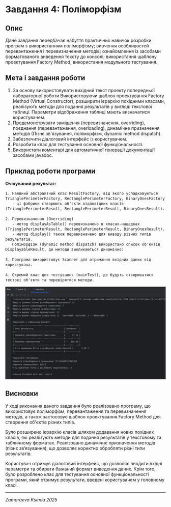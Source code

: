 # Завдання 4: Поліморфізм

## Опис
Дане завдання передбачає набуття практичних навичок розробки програм з використанням поліморфізму; вивчення особливостей перевантаження і перевизначення методів; ознайомлення із засобами форматованого виведення тексту до консолі; використання шаблону проектування Factory Method; використання модульного тестування.

## Мета і завдання роботи

1. За основу використовувати вихідний текст проекту попередньої лабораторної роботи Використовуючи шаблон проектування Factory Method (Virtual Constructor), розширити ієрархію похідними класами, реалізують методи для подання результатів у вигляді текстової таблиці. Параметри відображення таблиці мають визначатися користувачем.
2. Продемонструвати заміщення (перевизначення, overriding), поєднання (перевантаження, overloading), динамічне призначення методів (Пізнє зв'язування, поліморфізм, dynamic method dispatch).
3. Забезпечити діалоговий інтерфейс із користувачем.
4. Розробити клас для тестування основної функціональності.
5. Використати коментарі для автоматичної генерації документації засобами javadoc.

## Приклад роботи програми

**Очікуваний результат:**
```
1. Наявний абстрактний клас ResultFactory, від якого успадковуються TrianglePerimeterFactory, RectanglePerimeterFactory, BinaryOnesFactory
   - ці фабрики створюють об'єкти відповідних класів (TrianglePerimeterResult, RectanglePerimeterResult, BinaryOnesResult).

2. Перевизначення (Overriding)
   - метод displayAsTable() перевизначено в класах-нащадках (TrianglePerimeterResult, RectanglePerimeterResult, BinaryOnesResult).
   - метод display() також перевизначено для виводу різних типів результатів.
   Поліморфізм (dynamic method dispatch) використано список об'єктів DisplayableResult, де методи викликаються динамічно:

3. Програма використовує Scanner для отримання вхідних даних від користувача.

4. Окремий клас для тестування (mainTest), де будуть створюватися тестові об'єкти та перевірятися методи.
```
![Знімок екрана 2025-03-27 225415.png](../image/%D0%97%D0%BD%D1%96%D0%BC%D0%BE%D0%BA%20%D0%B5%D0%BA%D1%80%D0%B0%D0%BD%D0%B0%202025-03-27%20225415.png)

## Висновки

У ході виконання даного завдання було реалізовано програму, що використовує поліморфізм, перевантаження та перевизначення методів, а також застосовує шаблон проектування Factory Method для створення об'єктів різних типів.

Було розширено ієрархію класів шляхом додавання нових похідних класів, які реалізують методи для подання результатів у текстовому та табличному форматах. Реалізовано динамічне призначення методів (пізнє зв’язування), що дозволяє коректно обробляти різні типи результатів.

Користувач отримує діалоговий інтерфейс, що дозволяє вводити вхідні параметри та обирати бажаний формат виведення даних. Крім того, було розроблено клас для тестування основної функціональності програми, який отримує результати, введені користувачем у головному класі.

---

*Zamaraeva Ksenia 2025*